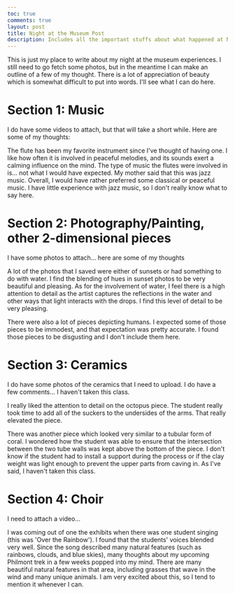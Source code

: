 ```yaml
---
toc: true
comments: true
layout: post
title: Night at the Museum Post
description: Includes all the important stuffs about what happened at Night at the Museum
---
```



This is just my place to write about my night at the museum experiences. I still need to go fetch some photos, but in the meantime I can make an outline of a few of my thought.
There is a lot of appreciation of beauty which is somewhat difficult to put into words. I'll see what I can do here.

# Section 1: Music


I do have some videos to attach, but that will take a short while. Here are some of my thoughts:

The flute has been my favorite instrument since I've thought of having one. I like how often it is involved in peaceful melodies, and its sounds exert a calming influence on the mind.
The type of music the flutes were involved in is... not what I would have expected. My mother said that this was jazz music. Overall, I would have rather preferred some classical or peaceful music. I have little experience with jazz music, so I don't really know what to say here.


# Section 2: Photography/Painting, other 2-dimensional pieces

I have some photos to attach... here are some of my thoughts

A lot of the photos that I saved were either of sunsets or had something to do with water. I find the blending of hues in sunset photos to be very beautiful and pleasing. As for the involvement of water, I feel there is a high attention to detail as the artist captures the reflections in the water and other ways that light interacts with the drops. I find this level of detail to be very pleasing.

There were also a lot of pieces depicting humans. I expected some of those pieces to be immodest, and that expectation was pretty accurate. I found those pieces to be disgusting and I don't include them here.


# Section 3: Ceramics

I do have some photos of the ceramics that I need to upload. I do have a few comments... I haven't taken this class.


I really liked the attention to detail on the octopus piece. The student really took time to add all of the suckers to the undersides of the arms. That really elevated the piece.

There was another piece which looked very similar to a tubular form of coral. I wondered how the student was able to ensure that the intersection between the two tube walls was kept above the bottom of the piece. I don't know if the student had to install a support during the process or if the clay weight was light enough to prevent the upper parts from caving in. As I've said, I haven't taken this class.

# Section 4: Choir

I need to attach a video...

I was coming out of one the exhibits when there was one student singing (this was 'Over the Rainbow'). I found that the students' voices blended very well. Since the song described many natural features (such as rainbows, clouds, and blue skies), many thoughts about my upcoming Philmont trek in a few weeks popped into my mind. There are many beautiful natural features in that area, including grasses that wave in the wind and many unique animals. I am very excited about this, so I tend to mention it whenever I can.
